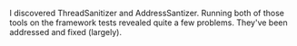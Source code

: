 I discovered ThreadSanitizer and AddressSantizer. Running both of those tools on the framework tests revealed quite a few problems. They've been addressed and fixed (largely).
